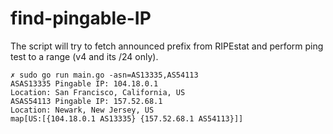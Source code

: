 # find-pingable-IP

The script will try to fetch announced prefix from RIPEstat and perform ping test to a range (v4 and its /24 only).
```
✗ sudo go run main.go -asn=AS13335,AS54113
ASAS13335 Pingable IP: 104.18.0.1
Location: San Francisco, California, US
ASAS54113 Pingable IP: 157.52.68.1
Location: Newark, New Jersey, US
map[US:[{104.18.0.1 AS13335} {157.52.68.1 AS54113}]]
```
